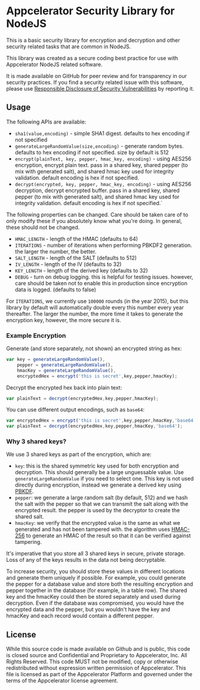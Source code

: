 # Appcelerator Security Library for NodeJS

This is a basic security library for encryption and decryption and other security related tasks that are common in NodeJS.

This library was created as a secure coding best practice for use with Appcelerator NodeJS related software.

It is made available on GitHub for peer review and for transparency in our security practices.  If you find a security related issue with this software, please use [Responsible Disclosure of Security Vulnerabilities](http://www.appcelerator.com/privacy/responsible-disclosure-of-security-vulnerabilities/) by reporting it.

## Usage

The following APIs are available:

- `sha1(value,encoding)` - simple SHA1 digest. defaults to hex encoding if not specified
- `generateLargeRandomValue(size,encoding)` - generate random bytes. defaults to hex encoding if not specified. size by default is 512
- `encrypt(plainText, key, pepper, hmac_key, encoding)` - using AES256 encryption, encrypt plain text. pass in a shared key, shared pepper (to mix with generated salt), and shared hmac key used for integrity validation. default encoding is hex if not specified.
- `decrypt(encrypted, key, pepper, hmac_key, encoding)` - using AES256 decryption, decrypt encrypted buffer. pass in a shared key, shared pepper (to mix with generated salt), and shared hmac key used for integrity validation. default encoding is hex if not specified.`

The following properties can be changed. Care should be taken care of to only modify these if you absolutely know what you're doing. In general, these should not be changed.

- `HMAC_LENGTH` - length of the HMAC (defaults to 64)
- `ITERATIONS` - number of iterations when performing PBKDF2 generation. the larger the number, the better. 
- `SALT_LENGTH` - length of the SALT (defaults to 512)
- `IV_LENGTH` - length of the IV (defaults to 32)
- `KEY_LENGTH` - length of the derived key (defaults to 32)
- `DEBUG` - turn on debug logging. this is helpful for testing issues. however, care should be taken not to enable this in production since encryption data is logged.  (defaults to false)

For `ITERATIONS`, we currently use `100000` rounds (in the year 2015), but this library by default will automatically double every this number every year thereafter.  The larger the number, the more time it takes to generate the encryption key, however, the more secure it is.

### Example Encryption

Generate (and store separately, not shown) an encrypted string as hex:

```javascript
var key = generateLargeRandomValue(),
	pepper = generateLargeRandomValue(),
	hmacKey = generateLargeRandomValue(),
	encryptedHex = encrypt('this is secret',key,pepper,hmacKey);
```

Decrypt the encrypted hex back into plain text:

```javascript
var plainText = decrypt(encryptedHex,key,pepper,hmacKey);
```

You can use different output encodings, such as `base64`:

```javascript
var encryptedHex = encrypt('this is secret',key,pepper,hmacKey,'base64');
var plainText = decrypt(encryptedHex,key,pepper,hmacKey,'base64');
```

### Why 3 shared keys?

We use 3 shared keys as part of the encryption, which are:

- `key`: this is the shared symmetric key used for both encryption and decryption. This should generally be a large unguessable value.  Use `generateLargeRandomValue` if you need to select one.  This key is not used directly during encryption, instead we generate a derived key using [PBKDF](http://en.wikipedia.org/wiki/PBKDF2).
- `pepper`: we generate a large random salt (by default, 512) and we hash the salt with the pepper so that we can transmit the salt along with the encrypted result.  the pepper is used by the decryptor to create the shared salt.
- `hmacKey`: we verify that the encrypted value is the same as what we generated and has not been tampered with. the algorithm uses [HMAC-256](http://en.wikipedia.org/wiki/Hash-based_message_authentication_code) to generate an HMAC of the result so that it can be verified against tampering.

It's imperative that you store all 3 shared keys in secure, private storage.  Loss of any of the keys results in the data not being decryptable.

To increase security, you should store these values in different locations and generate them uniquely if possible.  For example, you could generate the pepper for a database value and store both the resulting encryption and pepper together in the database (for example, in a table row).  The shared key and the hmacKey could then be stored separately and used during decryption.  Even if the database was compromised, you would have the encrypted data and the pepper, but you wouldn't have the key and hmacKey and each record would contain a different pepper.


## License

While this source code is made available on Github and is public, this code is closed source and Confidential and Proprietary to Appcelerator, Inc. All Rights Reserved.  This code MUST not be modified, copy or otherwise redistributed without expression written permission of Appcelerator. This file is licensed as part of the Appcelerator Platform and governed under the terms of the Appcelerator license agreement.

